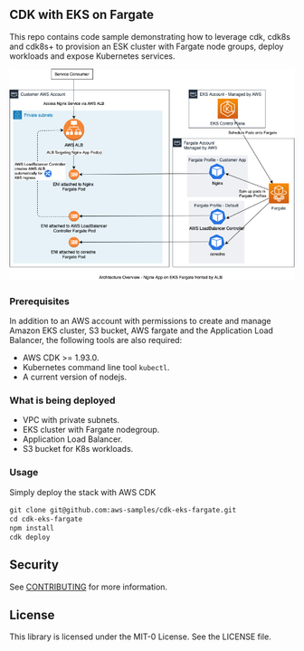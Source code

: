 ## CDK with EKS on Fargate

This repo contains code sample demonstrating how to leverage cdk, cdk8s and cdk8s+ to provision an ESK cluster with Fargate node groups, deploy workloads and expose Kubernetes services.

![High Level Architecture](https://github.com/aws-samples/cdk-eks-fargate/blob/main/eks.png?raw=true)

### Prerequisites
In addition to an AWS account with permissions to create and manage Amazon EKS cluster, S3 bucket, AWS fargate and the Application Load Balancer, the following tools are also required:
- AWS CDK >= 1.93.0.
- Kubernetes command line tool `kubectl`.
- A current version of nodejs.

### What is being deployed
- VPC with private subnets.
- EKS cluster with Fargate nodegroup.
- Application Load Balancer.
- S3 bucket for K8s workloads.

### Usage
Simply deploy the stack with AWS CDK
```
git clone git@github.com:aws-samples/cdk-eks-fargate.git
cd cdk-eks-fargate
npm install
cdk deploy
```

## Security

See [CONTRIBUTING](CONTRIBUTING.md#security-issue-notifications) for more information.

## License

This library is licensed under the MIT-0 License. See the LICENSE file.

